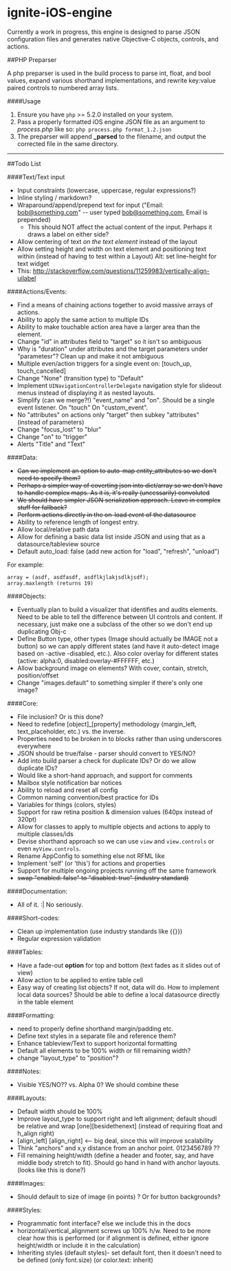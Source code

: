ignite-iOS-engine
=================

Currently a work in progress, this engine is designed to parse JSON configuration files and generates native Objective-C objects, controls, and actions.

##PHP Preparser

A php preparser is used in the build process to parse int, float, and bool values, expand various shorthand implementations, and rewrite key:value paired controls to numbered array lists.

####Usage

 1. Ensure you have `php` >= 5.2.0 installed on your system.
 2. Pass a properly formatted iOS engine JSON file as an argument to *process.php* like so:
    `php process.php format_1.2.json`
 3. The preparser will append **_parsed** to the filename, and output the corrected file in the same directory.

---

##Todo List

####Text/Text input

- Input constraints (lowercase, uppercase, regular expressions?)
- Inline styling / markdown?
- Wraparound/append/prepend text for input ("Email: bob@something.com" -- user typed bob@something.com, Email is prepended)
  - This should NOT affect the actual content of the input. Perhaps it draws a label on either side?
- Allow centering of text *on the text element* instead of the layout
- Allow setting height and width on text element and positioning text within (instead of having to test within a Layout) Alt: set line-height for text widget
- This: http://stackoverflow.com/questions/11259983/vertically-align-uilabel

####Actions/Events:

- Find a means of chaining actions together to avoid massive arrays of actions.
- Ability to apply the same action to multiple IDs
- Ability to make touchable action area have a larger area than the element.
- Change "id" in attributes field to "target" so it isn't so ambiguous
- Why is "duration" under attributes and the target parameters under "parametesr"? Clean up and make it not ambiguous
- Multiple even/action triggers for a single event on: [touch_up, touch_cancelled]
- Change "None" (transition type) to "Default"
- Implement `UINavigationControllerDelegate` navigation style for slideout menus instead of displaying it as nested layouts.
- Simplify (can we merge?!) "event_name" and "on". Should be a single event listener. On "touch" On "custom_event".
- No "attributes" on actions only "target" then subkey "attributes" (instead of parameters)
- Change "focus_lost" to "blur"
- Change "on" to "trigger"
- Alerts "Title" and "Text"

####Data:

- ~~Can we implement an option to auto-map entity_attributes so we don't need to specify them?~~
- ~~Perhaps a simpler way of coverting json into dict/array so we don't have to handle complex maps. As it is, it's really (uncessarily) convoluted~~
- ~~We should have simpler JSON serialization approach. Leave in complex stuff for fallback?~~
- ~~Perform actions directly in the on-load event of the datasource~~
- Ability to reference length of longest entry.
- Allow local/relative path data
- Allow for defining a basic data list inside JSON and using that as a datasource/tableview source
- Default auto_load: false (add new action for "load", "refresh", "unload")

For example:

    array = (asdf, asdfasdf, asdflkjlakjsdlkjsdf);
    array.maxlength (returns 19)

####Objects:

- Eventually plan to build a visualizer that identifies and audits elements. Need to be able to tell the difference between UI controls and content. If necessary, just make one a subclass of the other so we don't end up duplicating Obj-c
- Define Button type, other types (Image should actually be IMAGE not a button)
so we can apply different states (and have it auto-detect image based on -active -disabled, etc.). Also color overlay for different states (active: alpha:0, disabled:overlay-#FFFFFF, etc.)
- Allow background image on elements? With cover, contain, stretch, position/offset
- Change "images.default" to something simpler if there's only one image?

####Core:

- File inclusion? Or is this done?
- Need to redefine [object]_[property] methodology (margin_left, text_placeholder, etc.) vs. the inverse.
- Properties need to be broken in to blocks rather than using underscores everywhere
- JSON should be true/false - parser should convert to YES/NO?
- Add into build parser a check for duplicate IDs? Or do we allow duplicate IDs?
- Would like a short-hand approach, and support for comments
- Mailbox style notification bar notices
- Ability to reload and reset all config
- Common naming convention/best practice for IDs
- Variables for things (colors, styles)
- Support for raw retina position & dimension values (640px instead of 320pt)
- Allow for classes to apply to multiple objects and actions to apply to multiple classes/ids
- Devise shorthand approach so we can use `view` and `view.controls` or even `myView.controls`.
- Rename AppConfig to something else not RFML like
- Implement 'self' (or 'this') for actions and properties
- Support for multiple ongoing projects running off the same framework
- ~~swap "enabled: false" to "disabled: true" (industry standard)~~

####Documentation:

- All of it. :| No seriously.

####Short-codes:

- Clean up implementation (use industry standards like {{}})
- Regular expression validation

####Tables:

- Have a fade-out **option** for top and bottom (text fades as it slides out of view)
- Allow action to be applied to entire table cell
- Easy way of creating list objects? If not, data will do. How to implement local data sources? Should be able to define a local datasource directly in the table element

####Formatting:
- need to properly define shorthand margin/padding etc.
- Define text styles in a separate file and reference them?
- Enhance tableview/Text to support horizontal formatting
- Default all elements to be 100% width or fill remaining width?
- change "layout_type" to "position"?

####Notes:

- Visible YES/NO?? vs. Alpha 0? We should combine these

####Layouts:

- Default width should be 100%
- Improve layout_type to support right and left alignment; default shoudl be relative and wrap [one][besidethenext] (instead of requiring float and h_align right)
- [align_left] [align_right] <-- big deal, since this will improve scalability
- Think "anchors" and x,y distance from an anchor point. 0123456789 ??
- Fill remaining height/width (define a header and footer, say, and have middle body stretch to fit). Should go hand in hand with anchor layouts. (looks like this is done?)

####Images:

- Should default to size of image (in points) ? Or for button backgrounds?

####Styles:

- Programmatic font interface? else we include this in the docs
- horizontal/vertical_alignment screws up 100% h/w. Need to be more clear how this is performed (or if alignment is defined, either ignore height/width or include it in the calculation)
- Inheriting styles (default styles)- set default font, then it doesn't need to be defined (only font.size) (or color.text: inherit)

